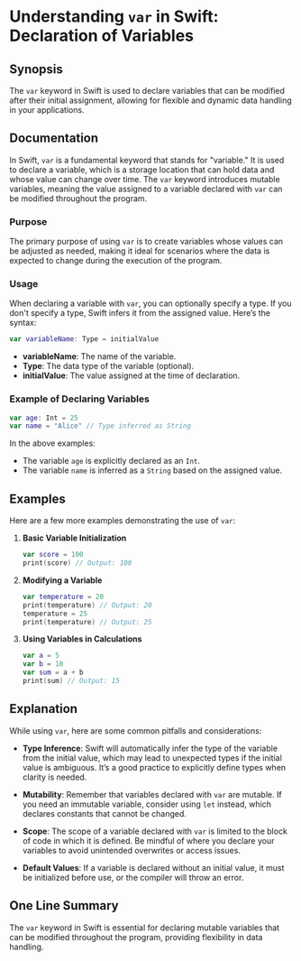 <!--
Meta Description: # Understanding `var` in Swift: Declaration of Variables ## Synopsis The `var` keyword in Swift is used to declare variables that can be modified afte...
Meta Keywords: var, variable, swift, variables, value
-->

# Understanding `var` in Swift: Declaration of Variables

## Synopsis
The `var` keyword in Swift is used to declare variables that can be modified after their initial assignment, allowing for flexible and dynamic data handling in your applications.

## Documentation
In Swift, `var` is a fundamental keyword that stands for "variable." It is used to declare a variable, which is a storage location that can hold data and whose value can change over time. The `var` keyword introduces mutable variables, meaning the value assigned to a variable declared with `var` can be modified throughout the program.

### Purpose
The primary purpose of using `var` is to create variables whose values can be adjusted as needed, making it ideal for scenarios where the data is expected to change during the execution of the program.

### Usage
When declaring a variable with `var`, you can optionally specify a type. If you don't specify a type, Swift infers it from the assigned value. Here’s the syntax:

```swift
var variableName: Type = initialValue
```

- **variableName**: The name of the variable.
- **Type**: The data type of the variable (optional).
- **initialValue**: The value assigned at the time of declaration.

### Example of Declaring Variables
```swift
var age: Int = 25
var name = "Alice" // Type inferred as String
```

In the above examples:
- The variable `age` is explicitly declared as an `Int`.
- The variable `name` is inferred as a `String` based on the assigned value.

## Examples
Here are a few more examples demonstrating the use of `var`:

1. **Basic Variable Initialization**
    ```swift
    var score = 100
    print(score) // Output: 100
    ```

2. **Modifying a Variable**
    ```swift
    var temperature = 20
    print(temperature) // Output: 20
    temperature = 25
    print(temperature) // Output: 25
    ```

3. **Using Variables in Calculations**
    ```swift
    var a = 5
    var b = 10
    var sum = a + b
    print(sum) // Output: 15
    ```

## Explanation
While using `var`, here are some common pitfalls and considerations:

- **Type Inference**: Swift will automatically infer the type of the variable from the initial value, which may lead to unexpected types if the initial value is ambiguous. It’s a good practice to explicitly define types when clarity is needed.
  
- **Mutability**: Remember that variables declared with `var` are mutable. If you need an immutable variable, consider using `let` instead, which declares constants that cannot be changed.

- **Scope**: The scope of a variable declared with `var` is limited to the block of code in which it is defined. Be mindful of where you declare your variables to avoid unintended overwrites or access issues.

- **Default Values**: If a variable is declared without an initial value, it must be initialized before use, or the compiler will throw an error.

## One Line Summary
The `var` keyword in Swift is essential for declaring mutable variables that can be modified throughout the program, providing flexibility in data handling.